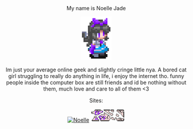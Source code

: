 <div align="center">My name is Noelle Jade
  
![Noelle Reiuji](utsuho%20sprite%204x4.png)

Im just your average online geek and slightly cringe little nya. A bored cat girl struggling to really do anything in life, i enjoy the internet tho. funny people inside the computer box are still friends and id be nothing without them, much love and care to all of them <3

Sites:
  
[![Noelle](https://noelle.df1.dev/images/logo.png)](https://noelle.df1.dev/)
[![Noelle](logo-broken.png)](https://roxy.df1.dev/)
</div>
